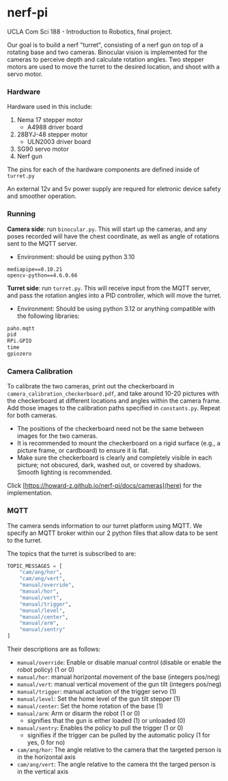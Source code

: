 # nerf-pi
UCLA Com Sci 188 - Introduction to Robotics, final project.

Our goal is to build a nerf "turret", consisting of a nerf gun on top of a rotating base and two cameras.  Binocular vision is implemented for the cameras to perceive depth and calculate rotation angles.  Two stepper motors are used to move the turret to the desired location, and shoot with a servo motor.

### Hardware
Hardware used in this include:
1. Nema 17 stepper motor
    - A4988 driver board
2. 28BYJ-48 stepper motor
    - ULN2003 driver board
3. SG90 servo motor
4. Nerf gun

The pins for each of the hardware components are defined inside of `turret.py`

An external 12v and 5v power supply are requred for eletronic device safety and smoother operation.

### Running
**Camera side**: run `binocular.py`.  This will start up the cameras, and any poses recorded will have the chest coordinate, as well as angle of rotations sent to the MQTT server.
- Environment: should be using python 3.10
```
mediapipe==0.10.21
opencv-python==4.6.0.66
```

**Turret side**: run `turret.py`.  This will receive input from the MQTT server, and pass the rotation angles into a PID controller, which will move the turret.
- Environment: Should be using python 3.12 or anything compatible with the following libraries:
```python
paho.mqtt
pid
RPi.GPIO
time
gpiozero
```

### Camera Calibration
To calibrate the two cameras, print out the checkerboard in `camera_calibration_checkerboard.pdf`, and take around 10-20 pictures with the checkerboard at different locations and angles within the camera frame.  Add those images to the calibration paths specified in `constants.py`.  Repeat for both cameras.  
* The positions of the checkerboard need not be the same between images for the two cameras.
* It is recommended to mount the checkerboard on a rigid surface (e.g., a picture frame, or cardboard) to ensure it is flat.
* Make sure the checkerboard is clearly and completely visible in each picture; not obscured, dark, washed out, or covered by shadows.  Smooth lighting is recommended.

Click [https://howard-z.github.io/nerf-pi/docs/cameras](here) for the implementation.

### MQTT
The camera sends information to our turret platform using MQTT. We specify an MQTT broker within our 2 python files that allow data to be sent to the turret.

The topics that the turret is subscribed to are:
```python
TOPIC_MESSAGES = [
    "cam/ang/hor",
    "cam/ang/vert",
    "manual/override",
    "manual/hor",
    "manual/vert",
    "manual/trigger",
    "manual/level",
    "manual/center",
    "manual/arm",
    "manual/sentry"
]
```

Their descriptions are as follows:
- `manual/override`: Enable or disable manual control (disable or enable the robot policy) (1 or 0)
- `manual/hor`: manual horizontal movement of the base (integers pos/neg)
- `manual/vert`: manual vertical movement of the gun tilt (integers pos/neg)
- `manual/trigger`: manual actuation of the trigger servo (1)
- `manual/level`: Set the home level of the gun tilt stepper (1)
- `manual/center`: Set the home rotation of the base (1)
- `manual/arm`: Arm or disarm the robot (1 or 0)
    - signifies that the gun is either loaded (1) or unloaded (0)
- `manual/sentry`: Enables the policy to pull the trigger (1 or 0)
    - signifies if the trigger can be pulled by the automatic policy (1 for yes, 0 for no)
- `cam/ang/hor`: The angle relative to the camera that the targeted person is in the horizontal axis
- `cam/ang/vert`: The angle relative to the camera tht the targed person is in the vertical axis